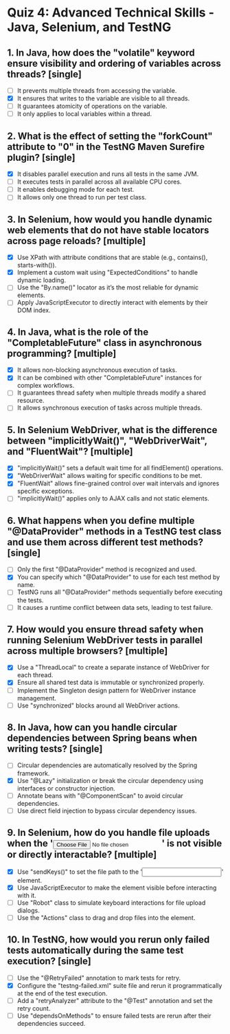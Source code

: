 # Quiz 4: Advanced Technical Skills - Java, Selenium, and TestNG

## 1. In Java, how does the "volatile" keyword ensure visibility and ordering of variables across threads? [single]

- [ ] It prevents multiple threads from accessing the variable.
- [x] It ensures that writes to the variable are visible to all threads.
- [ ] It guarantees atomicity of operations on the variable.
- [ ] It only applies to local variables within a thread.

## 2. What is the effect of setting the "forkCount" attribute to "0" in the TestNG Maven Surefire plugin? [single]

- [x] It disables parallel execution and runs all tests in the same JVM.
- [ ] It executes tests in parallel across all available CPU cores.
- [ ] It enables debugging mode for each test.
- [ ] It allows only one thread to run per test class.

## 3. In Selenium, how would you handle dynamic web elements that do not have stable locators across page reloads? [multiple]

- [x] Use XPath with attribute conditions that are stable (e.g., contains(), starts-with()).
- [x] Implement a custom wait using "ExpectedConditions" to handle dynamic loading.
- [ ] Use the "By.name()" locator as it’s the most reliable for dynamic elements.
- [ ] Apply JavaScriptExecutor to directly interact with elements by their DOM index.

## 4. In Java, what is the role of the "CompletableFuture" class in asynchronous programming? [multiple]

- [x] It allows non-blocking asynchronous execution of tasks.
- [x] It can be combined with other "CompletableFuture" instances for complex workflows.
- [ ] It guarantees thread safety when multiple threads modify a shared resource.
- [ ] It allows synchronous execution of tasks across multiple threads.

## 5. In Selenium WebDriver, what is the difference between "implicitlyWait()", "WebDriverWait", and "FluentWait"? [multiple]

- [x] "implicitlyWait()" sets a default wait time for all findElement() operations.
- [x] "WebDriverWait" allows waiting for specific conditions to be met.
- [x] "FluentWait" allows fine-grained control over wait intervals and ignores specific exceptions.
- [ ] "implicitlyWait()" applies only to AJAX calls and not static elements.

## 6. What happens when you define multiple "@DataProvider" methods in a TestNG test class and use them across different test methods? [single]

- [ ] Only the first "@DataProvider" method is recognized and used.
- [x] You can specify which "@DataProvider" to use for each test method by name.
- [ ] TestNG runs all "@DataProvider" methods sequentially before executing the tests.
- [ ] It causes a runtime conflict between data sets, leading to test failure.

## 7. How would you ensure thread safety when running Selenium WebDriver tests in parallel across multiple browsers? [multiple]

- [x] Use a "ThreadLocal<WebDriver>" to create a separate instance of WebDriver for each thread.
- [x] Ensure all shared test data is immutable or synchronized properly.
- [ ] Implement the Singleton design pattern for WebDriver instance management.
- [ ] Use "synchronized" blocks around all WebDriver actions.

## 8. In Java, how can you handle circular dependencies between Spring beans when writing tests? [single]

- [ ] Circular dependencies are automatically resolved by the Spring framework.
- [x] Use "@Lazy" initialization or break the circular dependency using interfaces or constructor injection.
- [ ] Annotate beans with "@ComponentScan" to avoid circular dependencies.
- [ ] Use direct field injection to bypass circular dependency issues.

## 9. In Selenium, how do you handle file uploads when the '<input type="file">' is not visible or directly interactable? [multiple]

- [x] Use "sendKeys()" to set the file path to the '<input>' element.
- [x] Use JavaScriptExecutor to make the element visible before interacting with it.
- [ ] Use "Robot" class to simulate keyboard interactions for file upload dialogs.
- [ ] Use the "Actions" class to drag and drop files into the element.

## 10. In TestNG, how would you rerun only failed tests automatically during the same test execution? [single]

- [ ] Use the "@RetryFailed" annotation to mark tests for retry.
- [x] Configure the "testng-failed.xml" suite file and rerun it programmatically at the end of the test execution.
- [ ] Add a "retryAnalyzer" attribute to the "@Test" annotation and set the retry count.
- [ ] Use "dependsOnMethods" to ensure failed tests are rerun after their dependencies succeed.
